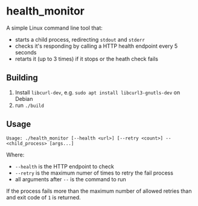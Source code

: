 # health_monitor

A simple Linux command line tool that:
* starts a child process, redirecting `stdout` and `stderr`
* checks it's responding by calling a HTTP health endpoint every 5 seconds
* retarts it (up to 3 times) if it stops or the heath check fails

## Building

1. Install `libcurl-dev`, e.g. `sudo apt install libcurl3-gnutls-dev` on Debian
2. run `./build`

## Usage

```
Usage: ./health_monitor [--health <url>] [--retry <count>] -- <child_process> [args...]
```

Where:
* `--health` is the HTTP endpoint to check
* `--retry` is the maximum numer of times to retry the fail process
* all arguments after `--` is the command to run

If the process fails more than the maximum number of allowed retries than and exit code of `1` is returned.